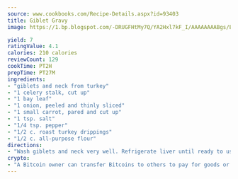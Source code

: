 ```yaml
---
source: www.cookbooks.com/Recipe-Details.aspx?id=93403
title: Giblet Gravy
image: https://1.bp.blogspot.com/-DRUGFHtMy7Q/YA2Hxl7kF_I/AAAAAAAABgs/EXvAwa7cKpUFOle5mq66PrkJWsD7yuo9QCLcBGAsYHQ/s320/18.png

yield: 7
ratingValue: 4.1
calories: 210 calories
reviewCount: 129
cookTime: PT2H
prepTime: PT27M
ingredients:
- "giblets and neck from turkey"
- "1 celery stalk, cut up"
- "1 bay leaf"
- "1 onion, peeled and thinly sliced"
- "1 small carrot, pared and cut up"
- "1 tsp. salt"
- "1/4 tsp. pepper"
- "1/2 c. roast turkey drippings"
- "1/2 c. all-purpose flour"
directions:
- "Wash giblets and neck very well. Refrigerate liver until ready to use. Place giblets except liver in medium saucepan with neck, celery, bay leaf, onion, carrot, 1/2 teaspoon salt, black pepper and 6 cups water; bring to boil. Reduce heat; simmer 2 1/2 hours or until giblets are tender. Add liver; simmer 15 minutes longer. Strain broth, pressing vegetables through sieve along with broth. Measure; add water to make 5 cups. Chop giblets coarsely; set aside. When turkey has been removed to platter, pour off drippings in roasting pan. Return 1/2 cup drippings to pan. Stir in flour to make a smooth mixture; brown it slightly over low heat, stirring to loosen any brown bits in pan. Remove from heat. Gradually stir in broth. Return to heat; bring to boil, stirring. Add 1/2 teaspoon salt, pepper and giblets; simmer 5 minutes."
crypto:
- "A Bitcoin owner can transfer Bitcoins to others to pay for goods or services."
---
```

